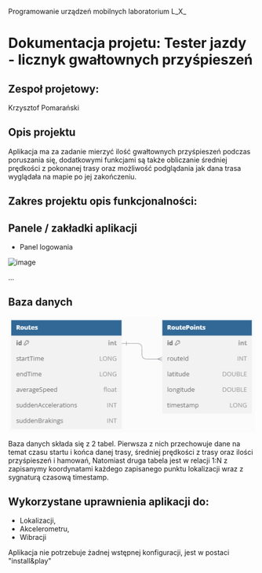 Programowanie urządzeń mobilnych laboratorium L_X_ 

# Dokumentacja projetu: **Tester jazdy - licznyk gwałtownych przyśpieszeń**

## Zespoł projetowy:
Krzysztof Pomarański

## Opis projektu
Aplikacja ma za zadanie mierzyć ilość gwałtownych przyśpieszeń podczas poruszania się, dodatkowymi funkcjami są także obliczanie średniej prędkości z pokonanej trasy oraz możliwość podglądania jak dana trasa wyglądała na mapie po jej zakończeniu.


## Zakres projektu opis funkcjonalności:


## Panele / zakładki aplikacji 
- Panel logowania

![image](https://github.com/user-attachments/assets/a271c59d-e3f5-4c74-99b5-7300d4db32a4)

...

## Baza danych
<div align="center">
  <img src="Diagram ERD.PNG" align=center>
</div>

Baza danych składa się z 2 tabel. Pierwsza z nich przechowuje dane na temat czasu startu i końca danej trasy, średniej prędkości z trasy oraz ilości przyśpieszeń i hamowań, Natomiast druga tabela jest w relacji 1:N z zapisanymy koordynatami każdego zapisanego punktu lokalizacji wraz z sygnaturą czasową timestamp.

## Wykorzystane uprawnienia aplikacji do:
- Lokalizacji,
- Akcelerometru,
- Wibracji


Aplikacja nie potrzebuje żadnej wstępnej konfiguracji, jest w postaci "install&play"
